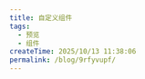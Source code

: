 ```yaml
---
title: 自定义组件
tags:
  - 预览
  - 组件
createTime: 2025/10/13 11:38:06
permalink: /blog/9rfyvupf/
---
```


<CustomComponent />
